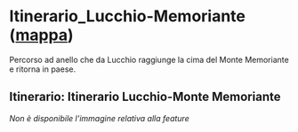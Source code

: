 # Itinerario_Lucchio-Memoriante ([mappa](https://umap.openstreetmap.fr/it/map/itinerario_lucchio-memoriante_1084943?scaleControl=false&miniMap=false&scrollWheelZoom=false&zoomControl=true&editMode=disabled&moreControl=true&searchControl=null&tilelayersControl=null&embedControl=null&datalayersControl=true&onLoadPanel=none&captionBar=false&captionMenus=true))
Percorso ad anello che da Lucchio raggiunge la cima del Monte Memoriante e ritorna in paese.
## Itinerario: Itinerario Lucchio-Monte Memoriante
*Non è disponibile l'immagine relativa alla feature* 

